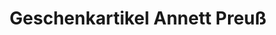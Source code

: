 ---
title: "Geschenkartikel Annett Preuß"
url: /genthin/geschenkartikel-annett-preuss/
shop: Andenken
---